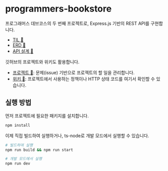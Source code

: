 # programmers-bookstore

프로그래머스 데브코스의 두 번째 프로젝트로, Express.js 기반의 REST API를 구현합니다.

- [TIL 🔗](https://velog.io/@autroshot/%EC%9B%B9-%ED%92%80%EC%82%AC%EC%9D%B4%ED%81%B4-%EB%8D%B0%EB%B8%8C%EC%BD%94%EC%8A%A4-TIL-7%EC%A3%BC%EC%B0%A8-Day4)
- [ERD 🔗](https://dbdiagram.io/d/programmers-bookstore-658e6b8a89dea62799b74d6c)
- [API 설계 🔗](https://app.swaggerhub.com/apis-docs/autroshot/programmers-book-store/0.0.1)

깃허브의 프로젝트와 위키도 활용합니다.

- [프로젝트 🔗](https://github.com/users/autroshot/projects/4): 문제(issue) 기반으로 프로젝트의 할 일을 관리합니다.
- [위키 🔗](https://github.com/autroshot/programmers-bookstore/wiki): 프로젝트에서 사용하는 정책이나 HTTP 상태 코드를 여기서 확인할 수 있습니다.

## 실행 방법

먼저 프로젝트에 필요한 패키지를 설치합니다.

```bash
npm install
```

이제 직접 빌드하여 실행하거나, ts-node로 개발 모드에서 실행할 수 있습니다.

```bash
# 빌드하여 실행
npm run build && npm run start
```

```bash
# 개발 모드에서 실행
npm run dev
```

